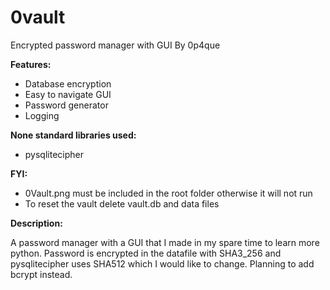 # 0vault
Encrypted password manager with GUI
By 0p4que

**Features:**
- Database encryption
- Easy to navigate GUI
- Password generator
- Logging

**None standard libraries used:**
- pysqlitecipher

**FYI:**
- 0Vault.png must be included in the root folder otherwise it will not run
- To reset the vault delete vault.db and data files

**Description:**

A password manager with a GUI that I made in my spare time to learn more python. Password is encrypted in the datafile with SHA3_256 and pysqlitecipher uses SHA512 which
I would like to change. Planning to add bcrypt instead.
